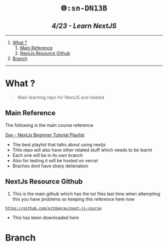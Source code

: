 <h1 align="center"><code> 🌐:sn-DN13B </code></h1>
<h2 align="center"><i> 4/23 - Learn NextJS </i></h2>

----
1. [What ?](#what-)
   1. [Main Reference](#main-reference)
   2. [NextJs Resource Github](#nextjs-resource-github)
2. [Branch](#branch)

----

# What ? 

> Main learning repo for NextJS and related 

## Main Reference 

The following is the main course reference 

[Dav - NextJs Beginner Tutorial Playlist](https://www.youtube.com/playlist?list=PL0Zuz27SZ-6Pk-QJIdGd1tGZEzy9RTgtj)
- The best playlist that talks about using nextjs 
- THis repo will also have other related stuff which needs to be learnt 
- Each one will be in its own branch 
- Also for testing it will be hosted on vercel 
- Braches dont have sharp delienation 

## NextJs Resource Github 

1. This is the main github which has the tut files last time when attempting this you have problems so keeping this reference here now 

[`https://github.com/gitdagray/next-js-course`](https://github.com/gitdagray/next-js-course)
- This has been downloaded here 

 

# Branch 



